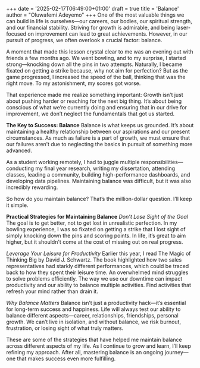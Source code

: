 +++
date = '2025-02-17T06:49:00+01:00'
draft = true
title = 'Balance'
author = "Oluwafemi Adeyemo"
+++
One of the most valuable things we can build in life is ourselves—our careers, our bodies, our spiritual strength, and our financial stability. Striving for growth is admirable, and being laser-focused on improvement can lead to great achievements. However, in our pursuit of progress, we often overlook a crucial factor: balance.

A moment that made this lesson crystal clear to me was an evening out with friends a few months ago. We went bowling, and to my surprise, I started strong—knocking down all the pins in two attempts. Naturally, I became fixated on getting a strike because, why not aim for perfection? But as the game progressed, I increased the speed of the ball, thinking that was the right move. To my astonishment, my scores got worse.

That experience made me realize something important: Growth isn’t just about pushing harder or reaching for the next big thing. It’s about being conscious of what we’re currently doing and ensuring that in our drive for improvement, we don’t neglect the fundamentals that got us started.

**The Key to Success: Balance**
Balance is what keeps us grounded. It’s about maintaining a healthy relationship between our aspirations and our present circumstances. As much as failure is a part of growth, we must ensure that our failures aren’t due to neglecting the basics in pursuit of something more advanced.

As a student working remotely, I had to juggle multiple responsibilities—conducting my final year research, writing my dissertation, attending classes, leading a community, building high-performance dashboards, and developing data pipelines. Maintaining balance was difficult, but it was also incredibly rewarding.

So how do you maintain balance? That’s the million-dollar question. I’ll keep it simple.

**Practical Strategies for Maintaining Balance**
*Don’t Lose Sight of the Goal*
The goal is to get better, not to get lost in unrealistic perfection. In my bowling experience, I was so fixated on getting a strike that I lost sight of simply knocking down the pins and scoring points. In life, it’s great to aim higher, but it shouldn't come at the cost of missing out on real progress.

*Leverage Your Leisure for Productivity*
Earlier this year, I read The Magic of Thinking Big by David J. Schwartz. The book highlighted how two sales representatives had starkly different performances, which could be traced back to how they spent their leisure time. An overwhelmed mind struggles to solve problems efficiently. The way we use our downtime can impact productivity and our ability to balance multiple activities. Find activities that refresh your mind rather than drain it.

*Why Balance Matters*
Balance isn’t just a productivity hack—it’s essential for long-term success and happiness. Life will always test our ability to balance different aspects—career, relationships, friendships, personal growth. We can’t live in isolation, and without balance, we risk burnout, frustration, or losing sight of what truly matters.

These are some of the strategies that have helped me maintain balance across different aspects of my life. As I continue to grow and learn, I’ll keep refining my approach. After all, mastering balance is an ongoing journey—one that makes success even more fulfilling.